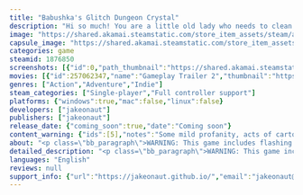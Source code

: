 ```yaml
---
title: "Babushka's Glitch Dungeon Crystal"
description: "Hi so much! You are a little old lady who needs to clean up a big magical cellar. Learn colorful mind-bending spells, or just hit stuff with your broom."
image: "https://shared.akamai.steamstatic.com/store_item_assets/steam/apps/1876850/header.jpg?t=1732035591"
capsule_image: "https://shared.akamai.steamstatic.com/store_item_assets/steam/apps/1876850/67024192bbf6c003c90d1acdcdcbd2a525d32516/capsule_231x87.jpg?t=1732035591"
categories: game
steamid: 1876850
screenshots: [{"id":0,"path_thumbnail":"https://shared.akamai.steamstatic.com/store_item_assets/steam/apps/1876850/ss_ce5b314b426ba52402942fb705b3eaf9588b5ffa.600x338.jpg?t=1732035591","path_full":"https://shared.akamai.steamstatic.com/store_item_assets/steam/apps/1876850/ss_ce5b314b426ba52402942fb705b3eaf9588b5ffa.1920x1080.jpg?t=1732035591"},{"id":1,"path_thumbnail":"https://shared.akamai.steamstatic.com/store_item_assets/steam/apps/1876850/ss_a49130460ff0ad9960816be6118ef5ce5f12ac0a.600x338.jpg?t=1732035591","path_full":"https://shared.akamai.steamstatic.com/store_item_assets/steam/apps/1876850/ss_a49130460ff0ad9960816be6118ef5ce5f12ac0a.1920x1080.jpg?t=1732035591"},{"id":2,"path_thumbnail":"https://shared.akamai.steamstatic.com/store_item_assets/steam/apps/1876850/ss_d2924197f1ccd5695a2f690dc4fddb8bf240ff78.600x338.jpg?t=1732035591","path_full":"https://shared.akamai.steamstatic.com/store_item_assets/steam/apps/1876850/ss_d2924197f1ccd5695a2f690dc4fddb8bf240ff78.1920x1080.jpg?t=1732035591"},{"id":3,"path_thumbnail":"https://shared.akamai.steamstatic.com/store_item_assets/steam/apps/1876850/ss_50a5f424643b626dcbcd0e5fa3a6619bef16e29c.600x338.jpg?t=1732035591","path_full":"https://shared.akamai.steamstatic.com/store_item_assets/steam/apps/1876850/ss_50a5f424643b626dcbcd0e5fa3a6619bef16e29c.1920x1080.jpg?t=1732035591"},{"id":4,"path_thumbnail":"https://shared.akamai.steamstatic.com/store_item_assets/steam/apps/1876850/ss_ec443e21d06bbd88768c1b35259030155f3d2790.600x338.jpg?t=1732035591","path_full":"https://shared.akamai.steamstatic.com/store_item_assets/steam/apps/1876850/ss_ec443e21d06bbd88768c1b35259030155f3d2790.1920x1080.jpg?t=1732035591"},{"id":5,"path_thumbnail":"https://shared.akamai.steamstatic.com/store_item_assets/steam/apps/1876850/ss_efda0a23fd43f343d5f284261467dcfc03d9d8b5.600x338.jpg?t=1732035591","path_full":"https://shared.akamai.steamstatic.com/store_item_assets/steam/apps/1876850/ss_efda0a23fd43f343d5f284261467dcfc03d9d8b5.1920x1080.jpg?t=1732035591"},{"id":6,"path_thumbnail":"https://shared.akamai.steamstatic.com/store_item_assets/steam/apps/1876850/ss_c409cfe853e35b526eac47032a3db157d175aa75.600x338.jpg?t=1732035591","path_full":"https://shared.akamai.steamstatic.com/store_item_assets/steam/apps/1876850/ss_c409cfe853e35b526eac47032a3db157d175aa75.1920x1080.jpg?t=1732035591"},{"id":7,"path_thumbnail":"https://shared.akamai.steamstatic.com/store_item_assets/steam/apps/1876850/ss_dad70db6598e30662970c263ab7acb7f7ad1c829.600x338.jpg?t=1732035591","path_full":"https://shared.akamai.steamstatic.com/store_item_assets/steam/apps/1876850/ss_dad70db6598e30662970c263ab7acb7f7ad1c829.1920x1080.jpg?t=1732035591"}]
movies: [{"id":257062347,"name":"Gameplay Trailer 2","thumbnail":"https://shared.akamai.steamstatic.com/store_item_assets/steam/apps/257062347/52b72815e649daba6d1069263b805e5f499a59ca/movie_600x337.jpg?t=1728256301","webm":{"480":"http://video.akamai.steamstatic.com/store_trailers/257062347/movie480_vp9.webm?t=1728256301","max":"http://video.akamai.steamstatic.com/store_trailers/257062347/movie_max_vp9.webm?t=1728256301"},"mp4":{"480":"http://video.akamai.steamstatic.com/store_trailers/257062347/movie480.mp4?t=1728256301","max":"http://video.akamai.steamstatic.com/store_trailers/257062347/movie_max.mp4?t=1728256301"},"highlight":true}]
genres: ["Action","Adventure","Indie"]
steam_categories: ["Single-player","Full controller support"]
platforms: {"windows":true,"mac":false,"linux":false}
developers: ["jakeonaut"]
publishers: ["jakeonaut"]
release_date: {"coming_soon":true,"date":"Coming soon"}
content_warning: {"ids":[5],"notes":"Some mild profanity, acts of cartoon/fantasy violence and slapstick. Some mature themes such as aging, senescence, and fear of mortality."}
about: "<p class=\"bb_paragraph\">WARNING: This game includes flashing that may potentially trigger seizures for people with photosensitive epilepsy. </p><p class=\"bb_paragraph\"></p><p class=\"bb_paragraph\"><i>“gather round little chickadees, and let me spin you a yarn…”</i> </p><p class=\"bb_paragraph\"><img class=\"bb_img\" src=\"https://shared.akamai.steamstatic.com/store_item_assets/steam/apps/1876850/extras/ezgif-1-f557de4bcd.gif?t=1732035591\" /></p><p class=\"bb_paragraph\">Oh hello, dearie. You are a little old lady who needs to clean your big magical cellar. </p><p class=\"bb_paragraph\">Learn colorful spells that change the way you move and interact. Solve mind-bending puzzles, or just hit stuff with your broom.  </p><p class=\"bb_paragraph\">The only way to stop the decay of the world is by tidying up. </p><p class=\"bb_paragraph\"></p><p class=\"bb_paragraph\"><img class=\"bb_img\" src=\"https://shared.akamai.steamstatic.com/store_item_assets/steam/apps/1876850/extras/ezgif-1-40a410c32d.gif?t=1732035591\" /></p><ul class=\"bb_ul\"><li><p class=\"bb_paragraph\">Tidy up! Sweep away dust, monsters, frogs and more with your trusty broom.</p></li><li><p class=\"bb_paragraph\">Wield colorful hag magic to navigate the glitch dungeon.</p></li><li><p class=\"bb_paragraph\">Free the elders trapped in the crystals. Stop the decay of the world</p></li><li><p class=\"bb_paragraph\">Be a Babushka!!!</p><p class=\"bb_paragraph\"></p></li></ul><p class=\"bb_paragraph\"><img class=\"bb_img\" src=\"https://shared.akamai.steamstatic.com/store_item_assets/steam/apps/1876850/extras/headerdesc.gif?t=1732035591\" /></p>"
detailed_description: "<p class=\"bb_paragraph\">WARNING: This game includes flashing that may potentially trigger seizures for people with photosensitive epilepsy. </p><p class=\"bb_paragraph\"></p><p class=\"bb_paragraph\"><i>“gather round little chickadees, and let me spin you a yarn…”</i> </p><p class=\"bb_paragraph\"><img class=\"bb_img\" src=\"https://shared.akamai.steamstatic.com/store_item_assets/steam/apps/1876850/extras/ezgif-1-f557de4bcd.gif?t=1732035591\" /></p><p class=\"bb_paragraph\">Oh hello, dearie. You are a little old lady who needs to clean your big magical cellar. </p><p class=\"bb_paragraph\">Learn colorful spells that change the way you move and interact. Solve mind-bending puzzles, or just hit stuff with your broom.  </p><p class=\"bb_paragraph\">The only way to stop the decay of the world is by tidying up. </p><p class=\"bb_paragraph\"></p><p class=\"bb_paragraph\"><img class=\"bb_img\" src=\"https://shared.akamai.steamstatic.com/store_item_assets/steam/apps/1876850/extras/ezgif-1-40a410c32d.gif?t=1732035591\" /></p><ul class=\"bb_ul\"><li><p class=\"bb_paragraph\">Tidy up! Sweep away dust, monsters, frogs and more with your trusty broom.</p></li><li><p class=\"bb_paragraph\">Wield colorful hag magic to navigate the glitch dungeon.</p></li><li><p class=\"bb_paragraph\">Free the elders trapped in the crystals. Stop the decay of the world</p></li><li><p class=\"bb_paragraph\">Be a Babushka!!!</p><p class=\"bb_paragraph\"></p></li></ul><p class=\"bb_paragraph\"><img class=\"bb_img\" src=\"https://shared.akamai.steamstatic.com/store_item_assets/steam/apps/1876850/extras/headerdesc.gif?t=1732035591\" /></p>"
languages: "English"
reviews: null
support_info: {"url":"https://jakeonaut.github.io/","email":"jakeonaut@gmail.com"}
---
```


